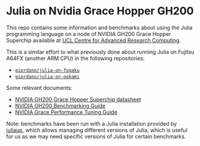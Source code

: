 # Julia on Nvidia Grace Hopper GH200

This repo contains some information and benchmarks about using the Julia
programming language on a node of NVIDIA GH200 Grace Hopper Superchip available
at [UCL Centre for Advanced Research
Computing](https://www.ucl.ac.uk/advanced-research-computing).

This is a similar effort to what previously done about running Julia on Fujitsu
A64FX (another ARM CPU) in the following repositories:

* [`giordano/julia-on-fugaku`](https://github.com/giordano/julia-on-fugaku)
* [`giordano/julia-on-ookami`](https://github.com/giordano/julia-on-ookami)

Some relevant documents:

* [NVIDIA GH200 Grace Hopper Superchip datasheet](https://resources.nvidia.com/en-us-grace-cpu/grace-hopper-superchip)
* [NVIDIA GH200 Benchmarking Guide](https://docs.nvidia.com/gh200-benchmarking-guide.pdf)
* [NVIDIA Grace Performance Tuning Guide](https://docs.nvidia.com/grace-performance-tuning-guide.pdf)

Note: benchmarks have been run with a Julia installation provided by
[juliaup](https://github.com/JuliaLang/juliaup), which allows managing different
versions of Julia, which is useful for us as we may need specific versions of
Julia for certain benchmarks.
